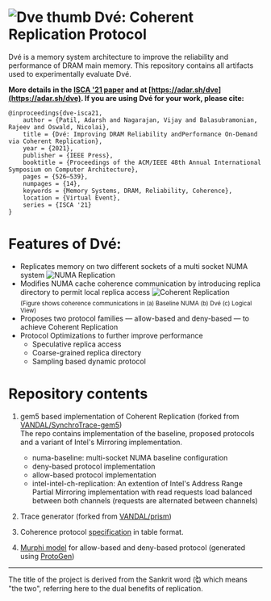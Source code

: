 
# ![Dve thumb](http://timewarp.adarshpatil.in/images/projects/dve/dve-thumb.png) Dvé: Coherent Replication Protocol

Dvé is a memory system architecture to improve the reliability and performance of DRAM main memory. This repository contains all artifacts used to experimentally evaluate Dvé.

**More details in the [ISCA '21 paper](https://conferences.computer.org/iscapub/pdfs/ISCA2021-4ghucdBnCWYB7ES2Pe4YdT/333300a526/333300a526.pdf) and at [https://adar.sh/dve](https://adar.sh/dve). If you are using Dvé for your work, please cite:**

```
@inproceedings{dve-isca21,
	author = {Patil, Adarsh and Nagarajan, Vijay and Balasubramonian, Rajeev and Oswald, Nicolai},
	title = {Dvé: Improving DRAM Reliability andPerformance On-Demand via Coherent Replication},
	year = {2021},
	publisher = {IEEE Press},
	booktitle = {Proceedings of the ACM/IEEE 48th Annual International Symposium on Computer Architecture},
	pages = {526–539},
	numpages = {14},
	keywords = {Memory Systems, DRAM, Reliability, Coherence},
	location = {Virtual Event},
	series = {ISCA '21}
}
```

# Features of Dvé:
- Replicates memory on two different sockets of a multi socket NUMA system
![NUMA Replication](http://timewarp.adarshpatil.in/images/projects/dve/numa-replication.jpg)
- Modifies NUMA cache coherence communication by introducing replica directory to permit local replica access 
![Coherent Replication](http://timewarp.adarshpatil.in/images/projects/dve/coherent-replication.jpg) <br/>
<sub>(Figure shows coherence communications in (a) Baseline NUMA (b) Dvé (c) Logical View)</sub>
- Proposes two protocol families — allow-based and deny-based — to achieve Coherent Replication 
- Protocol Optimizations to further improve performance 
	- Speculative replica access
	- Coarse-grained replica directory
	- Sampling based dynamic protocol


# Repository contents
1.  gem5 based implementation of Coherent Replication (forked from [VANDAL/SynchroTrace-gem5](https://github.com/VANDAL/SynchroTrace-gem5))\
	The repo contains implementation of the baseline, proposed protocols and a variant of Intel's Mirroring implementation.
	 - numa-baseline: multi-socket NUMA baseline configuration
	 - deny-based protocol implementation
	 - allow-based protocol implementation
	 - intel-intel-ch-replication: An extention of Intel's Address Range Partial Mirroring implementation with read requests load balanced between both channels (requests are alternated between channels)

2. Trace generator (forked from [VANDAL/prism](https://github.com/VANDAL/prism))

3. Coherence protocol [specification](https://github.com/adarshpatil/dve/blob/master/Dve-ISCA21-Appendix.pdf) in table format.

4. [Murphi model](https://github.com/adarshpatil/dve/tree/master/murphi-model) for allow-based and deny-based protocol (generated using [ProtoGen](https://github.com/icsa-caps/ProtoGen))

--------------------------------------------------------------
The title of the project is derived from the Sankrit word (द्वे) which means "the two",
referring here to the dual benefits of replication.
